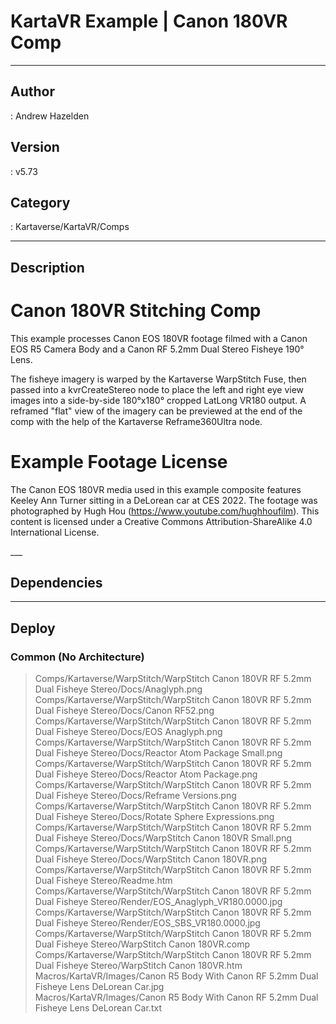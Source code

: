 # KartaVR Example | Canon 180VR Comp
___

## Author
 : Andrew Hazelden

## Version
 : v5.73

## Category
 : Kartaverse/KartaVR/Comps
___

## Description
<h1>Canon 180VR Stitching Comp</h1>

<p>This example processes Canon EOS 180VR footage filmed with a Canon EOS R5 Camera Body and a Canon RF 5.2mm Dual Stereo Fisheye 190&deg; Lens.</p>

<p>The fisheye imagery is warped by the Kartaverse WarpStitch Fuse, then passed into a kvrCreateStereo node to place the left and right eye view images into a side-by-side 180&deg;x180&deg; cropped LatLong VR180 output. A reframed "flat" view of the imagery can be previewed at the end of the comp with the help of the Kartaverse Reframe360Ultra node.</p>

<h1>Example Footage License</h1>

<p>The Canon EOS 180VR media used in this example composite features Keeley Ann Turner sitting in a DeLorean car at CES 2022. The footage was photographed by Hugh Hou (<a href="https://www.youtube.com/hughhoufilm">https://www.youtube.com/hughhoufilm</a>). This content is licensed under a Creative Commons Attribution-ShareAlike 4.0 International License.</p>
___

## Dependencies


___

## Deploy

### Common (No Architecture)

> Comps/Kartaverse/WarpStitch/WarpStitch Canon 180VR RF 5.2mm Dual Fisheye Stereo/Docs/Anaglyph.png  
> Comps/Kartaverse/WarpStitch/WarpStitch Canon 180VR RF 5.2mm Dual Fisheye Stereo/Docs/Canon RF52.png  
> Comps/Kartaverse/WarpStitch/WarpStitch Canon 180VR RF 5.2mm Dual Fisheye Stereo/Docs/EOS Anaglyph.png  
> Comps/Kartaverse/WarpStitch/WarpStitch Canon 180VR RF 5.2mm Dual Fisheye Stereo/Docs/Reactor Atom Package Small.png  
> Comps/Kartaverse/WarpStitch/WarpStitch Canon 180VR RF 5.2mm Dual Fisheye Stereo/Docs/Reactor Atom Package.png  
> Comps/Kartaverse/WarpStitch/WarpStitch Canon 180VR RF 5.2mm Dual Fisheye Stereo/Docs/Reframe Versions.png  
> Comps/Kartaverse/WarpStitch/WarpStitch Canon 180VR RF 5.2mm Dual Fisheye Stereo/Docs/Rotate Sphere Expressions.png  
> Comps/Kartaverse/WarpStitch/WarpStitch Canon 180VR RF 5.2mm Dual Fisheye Stereo/Docs/WarpStitch Canon 180VR Small.png  
> Comps/Kartaverse/WarpStitch/WarpStitch Canon 180VR RF 5.2mm Dual Fisheye Stereo/Docs/WarpStitch Canon 180VR.png  
> Comps/Kartaverse/WarpStitch/WarpStitch Canon 180VR RF 5.2mm Dual Fisheye Stereo/Readme.htm  
> Comps/Kartaverse/WarpStitch/WarpStitch Canon 180VR RF 5.2mm Dual Fisheye Stereo/Render/EOS_Anaglyph_VR180.0000.jpg  
> Comps/Kartaverse/WarpStitch/WarpStitch Canon 180VR RF 5.2mm Dual Fisheye Stereo/Render/EOS_SBS_VR180.0000.jpg  
> Comps/Kartaverse/WarpStitch/WarpStitch Canon 180VR RF 5.2mm Dual Fisheye Stereo/WarpStitch Canon 180VR.comp  
> Comps/Kartaverse/WarpStitch/WarpStitch Canon 180VR RF 5.2mm Dual Fisheye Stereo/WarpStitch Canon 180VR.htm  
> Macros/KartaVR/Images/Canon R5 Body With Canon RF 5.2mm Dual Fisheye Lens DeLorean Car.jpg  
> Macros/KartaVR/Images/Canon R5 Body With Canon RF 5.2mm Dual Fisheye Lens DeLorean Car.txt  
